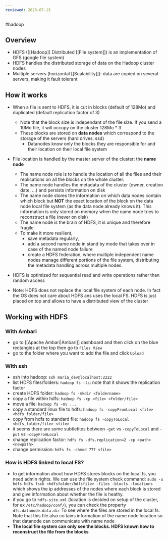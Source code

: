 ```yaml
---
reviewed: 2023-07-13
---
```


#hadoop 

## Overview

- HDFS ([[Hadoop]] Distributed [[File system]]) is an implementation of GFS (google file system)
- HDFS handles the distributed storage of data on the Hadoop cluster nodes
- Multiple servers (horizontal [[Scalability]]): data are copied on several servers, making it fault tolerant

## How it works

- When a file is sent to HDFS, it is cut in blocks (default of 128Mo) and duplicated (default replication factor of 3)

  - Note that the block size is independant of the file size. If you send a 10Mo file, it will occupy on the cluster 128Mo \* 3
  - These blocks are stored on **data nodes** which correspond to the storage of the servers (hard drives, ssd)
    - Datanodes know only the blocks they are responsible for and their location on their local file system

- File location is handled by the master server of the cluster: the **name node**
  - The name node role is to handle the location of all the files and their replications on all the blocks on the whole cluster.
  - The name node handles the metadata of the cluster (owner, creation date, ...) and persists information on disk
  - The name node stores the information on which data nodes contain which block but **NOT** the exact location of the block on the data node local file system (as the data node already knows it). This information is only stored on memory when the name node tries to reconstruct a file (never on disk)
  - The name node is the brain of HDFS, it is unique and therefore fragile
  - To make it more resilient,
    - save metadata regularly,
    - add a second name node in stand by mode that takes over in case of the named node failure
    - create a HDFS federation, where multiple independent name nodes manage different portions of the file system, distributing the metadata handling across multiple nodes.
- HDFS is optimized for sequential read and write operations rather than random access

- Note: HDFS does not replace the local file system of each node. In fact the OS does not care about HDFS ans uses the local FS. HDFS is just placed on top and allows to have a distributed view of the cluster

## Working with HDFS

### With Ambari

- go to [[Apache Ambari|Ambari]] dashboard and then click on the blue rectangles at the top then go to `Files View`
- go to the folder where you want to add the file and click `Upload`

### With ssh

- ssh into hadoop: `ssh maria_dev@localhost:2222`
- list HDFS files/folders: `hadoop fs -ls`: note that it shows the replication factor
- create HDFS folder: `hadoop fs -mkdir <foldername>`
- copy a file within hdfs: `hadoop fs -cp <file> <folder/file>`
- move a file: `hadoop fs -mv ...`
- copy a standard linux file to hdfs: `hadoop fs -copyFromLocal <file> <hdfs_folder/file>`
- copy from hdfs to standard file: `hadoop fs -copyToLocal <hdfs_folder/file> <file>`
- it seems there are some subtletites between `-get` vs `-copyToLocal` and `-put` vs `-copyFromLocal`
- change replication factor: `hdfs fs -dfs.replication=2 -cp <path> <newpath>`
- change permission: `hdfs fs -chmod 777 <file>`

### How is HDFS linked to local FS?

- to get information about how HDFS stores blocks on the local fs, you need admin rights. We can use the file system check command: `sudo -u hdfs hdfs fsck <hdfsfolder/hdfsfile> -files -blocls -locations` which shows the ip addresses of the nodes where each block is stored and give information about whether the file is heathy.
- if you go to `hdfs-site.xml` (location is decided on setup of the cluster, for ex `/etc/hadoop/conf/`), you can check the property `dfs.datanode.data.dir` To see where the files are stored in the local fs. Note that this file also co tains information of the name node location so that datanode can communicate with name node
- **The local file system can only see the blocks. HDFS known how to reconstruct the file from the blocks**
